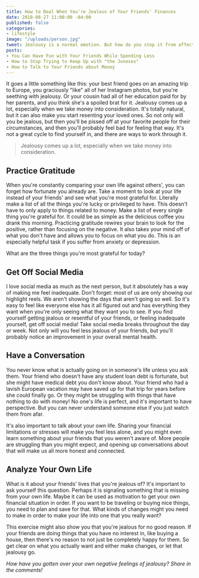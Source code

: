 ```yaml
---
title: How to Deal When You're Jealous of Your Friends' Finances
date: 2018-08-27 11:00:00 -04:00
published: false
categories:
- lifestyle
image: "/uploads/person.jpg"
tweet: Jealousy is a normal emotion. But how do you stop it from affecting your friendships?
posts:
- You Can Have Fun with Your Friends While Spending Less
- How to Stop Trying to Keep Up with "the Joneses"
- How to Talk to Your Friends about Money
---
```


It goes a little something like this: your best friend goes on an amazing trip to Europe, you graciously "like" all of her Instagram photos, but you're seething with jealousy. Or your cousin had all of her education paid for by her parents, and you think she's a spoiled brat for it. Jealousy comes up a lot, especially when we take money into consideration. It's totally natural, but it can also make you start resenting your loved ones. So not only will you be jealous, but then you'll be pissed off at your favorite people for their circumstances, and then you'll probably feel bad for feeling that way. It's not a great cycle to find yourself in, and there are ways to work through it.

> Jealousy comes up a lot, especially when we take money into consideration.

## Practice Gratitude

When you're constantly comparing your own life against others', you can forget how fortunate you already are. Take a moment to look at your life instead of your friends' and see what you're most grateful for. Literally make a list of all the things you're lucky or privileged to have. This doesn't have to only apply to things related to money. Make a list of every single thing you're grateful for. It could be as simple as the delicious coffee you drank this morning. Practicing gratitude rewires your brain to look for the positive, rather than focusing on the negative. It also takes your mind off of what you don't have and allows you to focus on what you do. This is an especially helpful task if you suffer from anxiety or depression.

What are the three things you're most grateful for today?

## Get Off Social Media

I love social media as much as the next person, but it absolutely has a way of making me feel inadequate. Don't forget: most of us are only showing our highlight reels. We aren't showing the days that aren't going so well. So it's easy to feel like everyone else has it all figured out and has everything they want when you're only seeing what they want you to see. If you find yourself getting jealous or resentful of your friends, or feeling inadequate yourself, get off social media! Take social media breaks throughout the day or week. Not only will you feel less jealous of your friends, but you'll probably notice an improvement in your overall mental health.

## Have a Conversation

You never know what is actually going on in someone's life unless you ask them. Your friend who doesn't have any student loan debt is fortunate, but she might have medical debt you don't know about. Your friend who had a lavish European vacation may have saved up for that trip for years before she could finally go. Or they might be struggling with things that have nothing to do with money! No one's life is perfect, and it's important to have perspective. But you can never understand someone else if you just watch them from afar. 

It's also important to talk about your own life. Sharing your financial limitations or stresses will make you feel less alone, and you might even learn something about your friends that you weren't aware of. More people are struggling than you might expect, and opening up conversations about that will make us all more honest and connected. 

## Analyze Your Own Life

What is it about your friends' lives that you're jealous of? It's important to ask yourself this question. Perhaps it is signaling something that is missing from your own life. Maybe it can be used as motivation to get your own financial situation in order. If you want to be traveling or buying nice things, you need to plan and save for that. What kinds of changes might you need to make in order to make your life into one that you really want?

This exercise might also show you that you're jealous for no good reason. If your friends are doing things that you have no interest in, like buying a house, then there's no reason to not just be completely happy for them. So get clear on what you actually want and either make changes, or let that jealousy go.

*How have you gotten over your own negative feelings of jealousy? Share in the comments!*